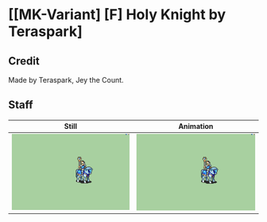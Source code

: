 # [\[MK-Variant\] \[F\] Holy Knight by Teraspark]

## Credit

Made by Teraspark, Jey the Count.
	
## Staff

| Still | Animation |
| :---: | :-------: |
| ![Staff still](./Staff_000.png) | ![Staff animation](./Staff.gif) |
